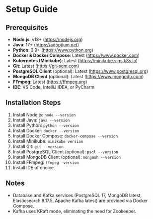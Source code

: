 # Setup Guide

## Prerequisites
- **Node.js**: v18+ (https://nodejs.org)
- **Java**: 17+ (https://adoptium.net)
- **Python**: 3.9+ (https://www.python.org)
- **Docker & Docker Compose**: Latest (https://www.docker.com)
- **Kubernetes (Minikube)**: Latest (https://minikube.sigs.k8s.io)
- **Git**: Latest (https://git-scm.com)
- **PostgreSQL Client** (optional): Latest (https://www.postgresql.org)
- **MongoDB Client** (optional): Latest (https://www.mongodb.com)
- **FFmpeg**: Latest (https://ffmpeg.org)
- **IDE**: VS Code, IntelliJ IDEA, or PyCharm

## Installation Steps
1. Install Node.js: `node --version`
2. Install Java: `java --version`
3. Install Python: `python --version`
4. Install Docker: `docker --version`
5. Install Docker Compose: `docker-compose --version`
6. Install Minikube: `minikube version`
7. Install Git: `git --version`
8. Install PostgreSQL Client (optional): `psql --version`
9. Install MongoDB Client (optional): `mongosh --version`
10. Install FFmpeg: `ffmpeg -version`
11. Install IDE of choice.

## Notes
- Database and Kafka services (PostgreSQL 17, MongoDB latest, Elasticsearch 8.17.5, Apache Kafka latest) are provided via Docker Compose.
- Kafka uses KRaft mode, eliminating the need for Zookeeper.